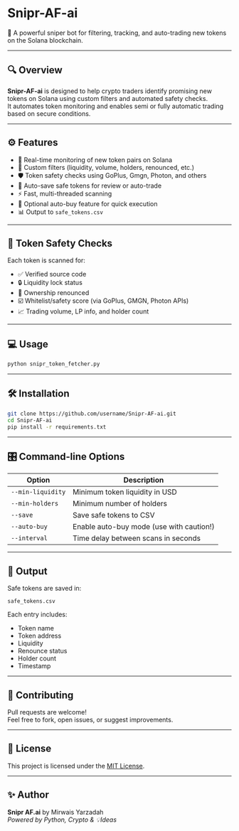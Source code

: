 # Snipr-AF-ai

🚀 A powerful sniper bot for filtering, tracking, and auto-trading new tokens on the Solana blockchain.

---

## 🔍 Overview

**Snipr-AF-ai** is designed to help crypto traders identify promising new tokens on Solana using custom filters and automated safety checks.  
It automates token monitoring and enables semi or fully automatic trading based on secure conditions.

---

## ⚙️ Features

- 🔄 Real-time monitoring of new token pairs on Solana
- 🧠 Custom filters (liquidity, volume, holders, renounced, etc.)
- 🛡 Token safety checks using GoPlus, Gmgn, Photon, and others
- 💾 Auto-save safe tokens for review or auto-trade
- ⚡️ Fast, multi-threaded scanning
- 🤖 Optional auto-buy feature for quick execution
- 📊 Output to `safe_tokens.csv`

---

## 🧪 Token Safety Checks

Each token is scanned for:

- ✅ Verified source code  
- 🔒 Liquidity lock status  
- 🧾 Ownership renounced  
- ☑️ Whitelist/safety score (via GoPlus, GMGN, Photon APIs)  
- 📈 Trading volume, LP info, and holder count

---

## 💻 Usage

```bash
python snipr_token_fetcher.py
```

---

## 🛠 Installation

```bash
git clone https://github.com/username/Snipr-AF-ai.git
cd Snipr-AF-ai
pip install -r requirements.txt
```

---

## 🎛 Command-line Options

| Option              | Description                                        |
|---------------------|----------------------------------------------------|
| `--min-liquidity`   | Minimum token liquidity in USD                     |
| `--min-holders`     | Minimum number of holders                          |
| `--save`            | Save safe tokens to CSV                            |
| `--auto-buy`        | Enable auto-buy mode (use with caution!)           |
| `--interval`        | Time delay between scans in seconds                |

---

## 📁 Output

Safe tokens are saved in:

```text
safe_tokens.csv
```

Each entry includes:

- Token name  
- Token address  
- Liquidity  
- Renounce status  
- Holder count  
- Timestamp  

---

## 🤝 Contributing

Pull requests are welcome!  
Feel free to fork, open issues, or suggest improvements.

---

## 📜 License

This project is licensed under the [MIT License](LICENSE).

---

## ✨ Author

**Snipr AF.ai** by Mirwais Yarzadah  
_Powered by Python, Crypto & 💡Ideas_
